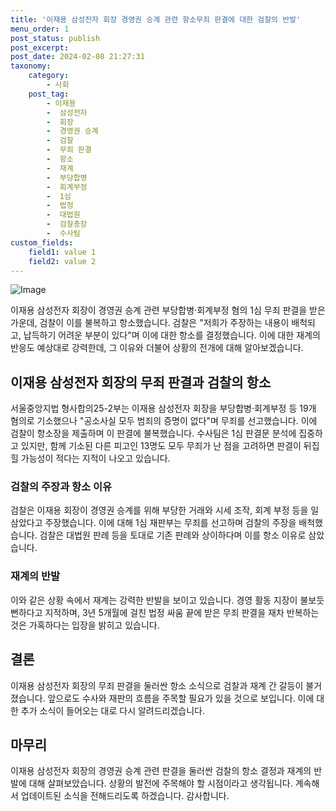 ```yaml
---
title: '이재용 삼성전자 회장 경영권 승계 관련 항소무죄 판결에 대한 검찰의 반발'
menu_order: 1
post_status: publish
post_excerpt: 
post_date: 2024-02-08 21:27:31
taxonomy:
    category:
        - 사회
    post_tag:
        - 이재용
        -  삼성전자
        -  회장
        -  경영권 승계
        -  검찰
        -  무죄 판결
        -  항소
        -  재계
        -  부당합병
        -  회계부정
        -  1심
        -  법정
        -  대법원
        -  검찰총장
        -  수사팀
custom_fields:
    field1: value 1
    field2: value 2
---
```


![Image](https://imgnews.pstatic.net/image/088/2024/02/08/0000861541_001_20240208170305518.jpg?type=w647)

이재용 삼성전자 회장이 경영권 승계 관련 부당합병·회계부정 혐의 1심 무죄 판결을 받은 가운데, 검찰이 이를 불복하고 항소했습니다. 검찰은 "저희가 주장하는 내용이 배척되고, 납득하기 어려운 부분이 있다"며 이에 대한 항소를 결정했습니다. 이에 대한 재계의 반응도 예상대로 강력한데, 그 이유와 더불어 상황의 전개에 대해 알아보겠습니다.
## 이재용 삼성전자 회장의 무죄 판결과 검찰의 항소
서울중앙지법 형사합의25-2부는 이재용 삼성전자 회장을 부당합병·회계부정 등 19개 혐의로 기소했으나 "공소사실 모두 범죄의 증명이 없다"며 무죄를 선고했습니다. 이에 검찰이 항소장을 제출하며 이 판결에 불복했습니다. 수사팀은 1심 판결문 분석에 집중하고 있지만, 함께 기소된 다른 피고인 13명도 모두 무죄가 난 점을 고려하면 판결이 뒤집힐 가능성이 적다는 지적이 나오고 있습니다.
### 검찰의 주장과 항소 이유
검찰은 이재용 회장이 경영권 승계를 위해 부당한 거래와 시세 조작, 회계 부정 등을 일삼았다고 주장했습니다. 이에 대해 1심 재판부는 무죄를 선고하며 검찰의 주장을 배척했습니다. 검찰은 대법원 판례 등을 토대로 기존 판례와 상이하다며 이를 항소 이유로 삼았습니다.
### 재계의 반발
이와 같은 상황 속에서 재계는 강력한 반발을 보이고 있습니다. 경영 활동 지장이 불보듯 뻔하다고 지적하며, 3년 5개월에 걸친 법정 싸움 끝에 받은 무죄 판결을 재차 반복하는 것은 가혹하다는 입장을 밝히고 있습니다.
## 결론
이재용 삼성전자 회장의 무죄 판결을 둘러싼 항소 소식으로 검찰과 재계 간 갈등이 불거졌습니다. 앞으로도 수사와 재판의 흐름을 주목할 필요가 있을 것으로 보입니다. 이에 대한 추가 소식이 들어오는 대로 다시 알려드리겠습니다.
## 마무리
이재용 삼성전자 회장의 경영권 승계 관련 판결을 둘러싼 검찰의 항소 결정과 재계의 반발에 대해 살펴보았습니다. 상황의 발전에 주목해야 할 시점이라고 생각됩니다. 계속해서 업데이트된 소식을 전해드리도록 하겠습니다. 감사합니다.
